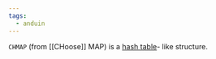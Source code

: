 ```yaml
---
tags:
  - anduin
---
```


`CHMAP` (from [[CHoose]] MAP) is a [hash table](https://en.wikipedia.org/wiki/Hash_table)- like structure.
